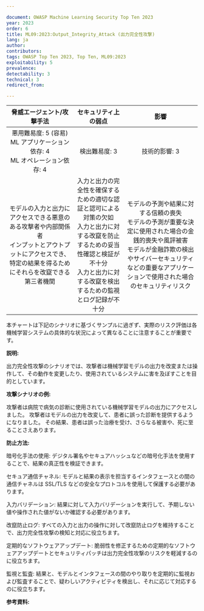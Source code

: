 ```yaml
---

document: OWASP Machine Learning Security Top Ten 2023
year: 2023
order: 6
title: ML09:2023:Output_Integrity_Attack (出力完全性攻撃)
lang: ja
author:
contributors:
tags: OWASP Top Ten 2023, Top Ten, ML09:2023
exploitability: 5
prevalence:
detectability: 3
technical: 3
redirect_from:

---
```


| 脅威エージェント/攻撃手法 | セキュリティ上の弱点 | 影響 |
|:-------------------------:|:--------------------:|:----:|
| 悪用難易度: 5 (容易)<br>ML アプリケーション依存: 4<br>ML オペレーション依存: 4<br> | 検出難易度: 3<br> | 技術的影響: 3<br> |
| モデルの入力と出力にアクセスできる悪意のある攻撃者や内部関係者<br>インプットとアウトプットにアクセスでき、特定の結果を得るためにそれらを改竄できる第三者機関 | 入力と出力の完全性を確保するための適切な認証と認可による対策の欠如<br>入力と出力に対する改竄を防止するための妥当性確認と検証が不十分<br>入力と出力に対する改竄を検出するための監視とログ記録が不十分 | モデルの予測や結果に対する信頼の喪失<br>モデルの予測が重要な決定に使用された場合の金銭的喪失や風評被害<br>モデルが金融詐欺の検出やサイバーセキュリティなどの重要なアプリケーションで使用された場合のセキュリティリスク |


本チャートは下記のシナリオに基づくサンプルに過ぎず、実際のリスク評価は各機械学習システムの具体的な状況によって異なることに注意することが重要です。



**説明:**

出力完全性攻撃のシナリオでは、攻撃者は機械学習モデルの出力を改変または操作して、その動作を変更したり、使用されているシステムに害を及ぼすことを目的としています。



**攻撃シナリオの例:**

攻撃者は病院で病気の診断に使用されている機械学習モデルの出力にアクセスしました。
攻撃者はモデルの出力を改変して、患者に誤った診断を提供するようになりました。
その結果、患者は誤った治療を受け、さらなる被害や、死に至ることさえあります。



**防止方法:**

暗号化手法の使用: デジタル署名やセキュアハッシュなどの暗号化手法を使用することで、結果の真正性を検証できます。



セキュア通信チャネル: モデルと結果の表示を担当するインタフェースとの間の通信チャネルは SSL/TLS などの安全なプロトコルを使用して保護する必要があります。



入力バリデーション: 結果に対して入力バリデーションを実行して、予期しない値や操作された値がないか確認する必要があります。


改竄防止ログ: すべての入力と出力の操作に対して改竄防止ログを維持することで、出力完全性攻撃の検知と対応に役立ちます。



定期的なソフトウェアアップデート: 脆弱性を修正するための定期的なソフトウェアアップデートとセキュリティパッチは出力完全性攻撃のリスクを軽減するのに役立ちます。



監視と監査: 結果と、モデルとインタフェースの間のやり取りを定期的に監視および監査することで、疑わしいアクティビティを検出し、それに応じて対応するのに役立ちます。



**参考資料:**

